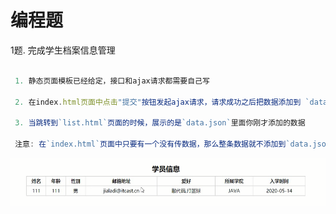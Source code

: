 # 编程题

1题. 完成学生档案信息管理

```js

 1. 静态页面模板已经给定，接口和ajax请求都需要自己写

 2. 在index.html页面中点击"提交"按钮发起ajax请求，请求成功之后把数据添加到 `data.json`,并且跳转到`list.html`

 3. 当跳转到`list.html`页面的时候，展示的是`data.json`里面你刚才添加的数据
 
 注意: 在`index.html`页面中只要有一个没有传数据，那么整条数据就不添加到`data.json`文件里面

```

![image-20200514202752596](images/image-20200514202752596.png)
